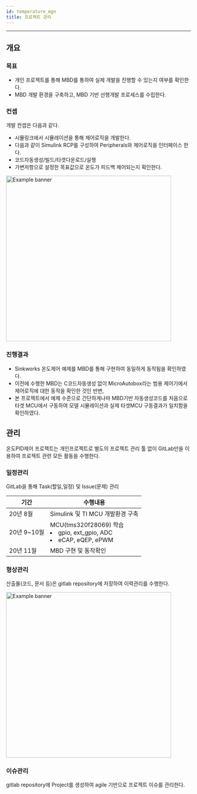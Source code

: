 ```yaml
---
id: temperature_mgn
title: 프로젝트 관리
---
```

---

## 개요

### 목표

* 개인 프로젝트를 통해 MBD를 통하여 실제 개발을 진행할 수 있는지 여부를 확인한다.
* MBD 개발 환경을 구축하고, MBD 기반 선행개발 프로세스를 수립한다.

### 컨셉

개발 컨셉은 다음과 같다.
* 시뮬링크에서 시뮬레이션을 통해 제어로직을 개발한다.
* 다음과 같이 Simulink RCP를 구성하여 Peripherals와 제어로직을 인터페이스 한다.
* 코드자동생성/빌드/타겟다운로드/실행
* 가변저항으로 설정한 목표값으로 온도가 피드백 제어되는지 확인한다.

<p align="center">
	<div class="box" >
		<img
			src={require('/img/2_mbd/img3_2_mbd_concept.png').default}
			width="450"
			alt="Example banner"
		/>
	</div>
</p>

### 진행결과

* Sinkworks 온도제어 예제를 MBD를 통해 구현하여 동일하게 동작됨을 확인하였다.
* 이전에 수행한 MBD는 C코드자동생성 없이 MicroAutobox라는 범용 제어기에서 제어로직에 대한 동작을 확인한 것인 반변,
* 본 프로젝트에서 예제 수준으로 간단하게나마 MBD기반 자동생성코드를 처음으로 타겟 MCU에서 구동하여 모델 시뮬레이션과 실제 타겟MCU 구동결과가 일치함을 확인하였다.

## 관리

온도PID제어 프로젝트는 개인프로젝트로 별도의 프로젝트 관리 툴 없이 GitLab만을 이용하여 프로젝트 관련 모든 활동을 수행한다.

### 일정관리

GitLab을 통해 Task(할일,일정) 및 Issue(문제) 관리

|기간|수행내용|
|---|---|
|20년 8월|Simulink 및 TI MCU 개발환경 구축
|20년 9~10월|MCU(tms320f28069) 학습<li>gpio, ext_gpio, ADC</li><li>eCAP, eQEP, ePWM</li>|
|20년 11월|MBD 구현 및 동작확인|


### 형상관리

산출물(코드, 문서 등)은 gitlab repository에 저장하여 이력관리를 수행한다.

<p align="center">
	<div class="box" >
		<img
			src={require('/img/2_mbd/img3_1_svn_log.png').default}
			width="450"
			alt="Example banner"
		/>
	</div>
</p>

### 이슈관리

gitlab repository에 Project를 생성하여 agile 기반으로 프로젝트 이슈를 관리한다.  

